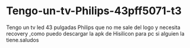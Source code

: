 # Tengo-un-tv-Philips-43pff5071-t3
Tengo un tv led 43 pulgadas Philips que no me sale del logo y necesita recovery ,como puedo descargar la apk de Hisilicon para pc si alguien la tiene.saludos
